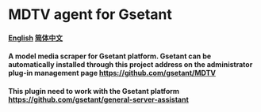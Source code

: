# MDTV agent for Gsetant

#### [English](README.md) [简体中文](README-cn.md)

#### A model media scraper for Gsetant platform. Gsetant can be automatically installed through this project address on the administrator plug-in management page https://github.com/gsetant/MDTV

#### This plugin need to work with the Gsetant platform https://github.com/gsetant/general-server-assistant


